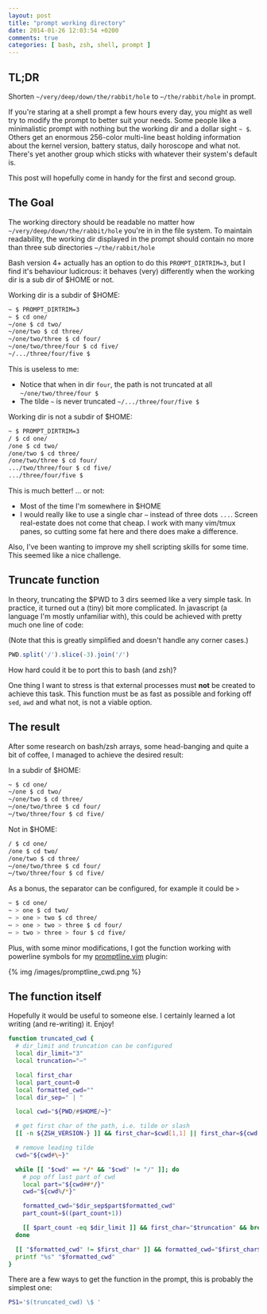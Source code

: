 ```yaml
---
layout: post
title: "prompt working directory"
date: 2014-01-26 12:03:54 +0200
comments: true
categories: [ bash, zsh, shell, prompt ]
---
```


## TL;DR

Shorten `~/very/deep/down/the/rabbit/hole` to `⋯/the/rabbit/hole` in
prompt.

<!-- more -->

If you're staring at a shell prompt a few hours every day, you might as well
try to modify the prompt to better suit your needs.  Some people like a
minimalistic prompt with nothing but the working dir and a dollar sight `~ $`.
Others get an enormous 256-color multi-line beast holding information about the
kernel version, battery status, daily horoscope and what not. There's yet
another group which sticks with whatever their system's default is.

This post will hopefully come in handy for the first and second group.

## The Goal

The working directory should be readable no matter how
`~/very/deep/down/the/rabbit/hole` you're in in the file system. To maintain
readability, the working dir displayed in the prompt should contain no more
than three sub directories `⋯/the/rabbit/hole` 

Bash version 4+ actually has an option to do this `PROMPT_DIRTRIM=3`, but I
find it's behaviour ludicrous: it behaves (very) differently when the working
dir is a sub dir of $HOME or not.

Working dir is a subdir of $HOME:

``` sh
~ $ PROMPT_DIRTRIM=3
~ $ cd one/
~/one $ cd two/
~/one/two $ cd three/
~/one/two/three $ cd four/
~/one/two/three/four $ cd five/
~/.../three/four/five $
```

This is useless to me:

- Notice that when in dir `four`, the path is not truncated at all
  `~/one/two/three/four $`
- The tilde `~` is never truncated `~/.../three/four/five $`

Working dir is not a subdir of $HOME:

``` sh
~ $ PROMPT_DIRTRIM=3
/ $ cd one/
/one $ cd two/
/one/two $ cd three/
/one/two/three $ cd four/
.../two/three/four $ cd five/
.../three/four/five $
```

This is much better! ... or not:

- Most of the time I'm somewhere in $HOME
- I would really like to use a single char `⋯` instead of three dots `...`.
  Screen real-estate does not come that cheap. I work with many vim/tmux panes,
  so cutting some fat here and there does make a difference.

Also, I've been wanting to improve my shell scripting skills for some time.
This seemed like a nice challenge.

## Truncate function

In theory, truncating the $PWD to 3 dirs seemed like a very simple task. In
practice, it turned out a (tiny) bit more complicated. In javascript (a
language I'm mostly unfamiliar with), this could be achieved with pretty much
one line of code:

(Note that this is greatly simplified and doesn't handle any corner cases.)
``` javascript
PWD.split('/').slice(-3).join('/')
```

How hard could it be to port this to bash (and zsh)?

One thing I want to stress is that external processes must **not** be created
to achieve this task. This function must be as fast as possible and forking off
`sed`, `awd` and what not, is not a viable option.

## The result

After some research on bash/zsh arrays, some head-banging and quite a bit of
coffee, I managed to achieve the desired result:

In a subdir of $HOME:

``` sh
~ $ cd one/
~/one $ cd two/
~/one/two $ cd three/
⋯/one/two/three $ cd four/
⋯/two/three/four $ cd five/
```

Not in $HOME:

``` sh
/ $ cd one/
/one $ cd two/
/one/two $ cd three/
⋯/one/two/three $ cd four/
⋯/two/three/four $ cd five/
```

As a bonus, the separator can be configured, for example it could be ` > `

``` sh
~ $ cd one/
~ > one $ cd two/
~ > one > two $ cd three/
⋯ > one > two > three $ cd four/
⋯ > two > three > four $ cd five/
```

Plus, with some minor modifications, I got the function working with powerline
symbols for my [promptline.vim][1] plugin:

{% img /images/promptline_cwd.png %}

## The function itself

Hopefully it would be useful to someone else. I certainly learned a lot writing
(and re-writing) it. Enjoy!

``` sh
function truncated_cwd {
  # dir_limit and truncation can be configured
  local dir_limit="3"
  local truncation="⋯"

  local first_char
  local part_count=0
  local formatted_cwd=""
  local dir_sep=" | "

  local cwd="${PWD/#$HOME/~}"

  # get first char of the path, i.e. tilde or slash
  [[ -n ${ZSH_VERSION-} ]] && first_char=$cwd[1,1] || first_char=${cwd::1}

  # remove leading tilde
  cwd="${cwd#\~}"

  while [[ "$cwd" == */* && "$cwd" != "/" ]]; do
    # pop off last part of cwd
    local part="${cwd##*/}"
    cwd="${cwd%/*}"

    formatted_cwd="$dir_sep$part$formatted_cwd"
    part_count=$((part_count+1))

    [[ $part_count -eq $dir_limit ]] && first_char="$truncation" && break
  done

  [[ "$formatted_cwd" != $first_char* ]] && formatted_cwd="$first_char$formatted_cwd"
  printf "%s" "$formatted_cwd"
}
```

There are a few ways to get the function in the prompt, this is probably the
simplest one: 

``` sh
PS1='$(truncated_cwd) \$ '
```

[1]: https://github.com/edkolev/promptline.vim
